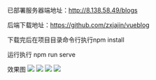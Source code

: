 已部署服务器端地址：http://8.138.58.49/blogs

后端下载地址：https://github.com/zxjajin/vueblog

下载完后在项目目录命令行执行npm install

运行执行 npm run serve

效果图
![](http://8.138.58.49:9999/b_a.png)
![](http://8.138.58.49:9999/b_b.png)
![](http://8.138.58.49:9999/b_e.png)
![](http://8.138.58.49:9999/b_f.png)
